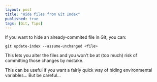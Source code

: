 ```yaml
---
layout: post
title: "Hide files from Git Index"
published: true
tags: [Git, Tips]
---
```


If you want to hide an already-commited file in Git, you can:

`git update-index --assume-unchanged <file>`

This lets you alter the files and you won't be at (too much) risk of committing those changes by mistake.

This can be useful if you want a fairly quick way of hiding environmental variables... But be careful...
